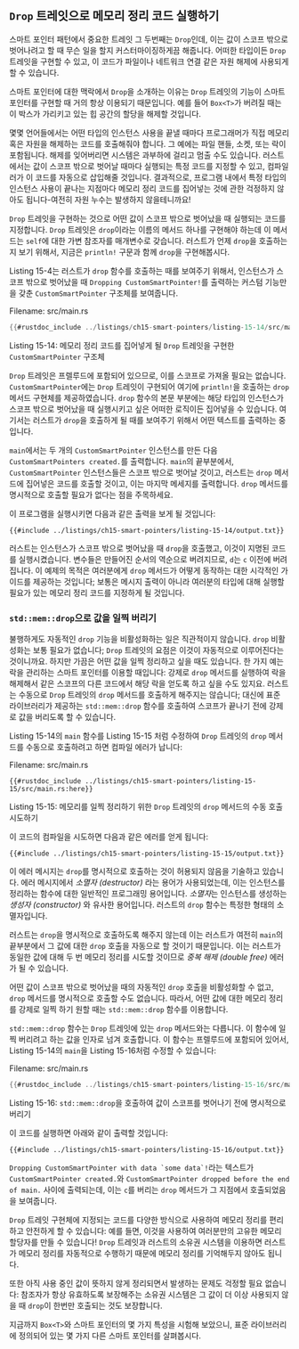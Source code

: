 ## `Drop` 트레잇으로 메모리 정리 코드 실행하기

스마트 포인터 패턴에서 중요한 트레잇 그 두번째는 `Drop`인데, 이는 값이 스코프
밖으로 벗어나려고 할 때 무슨 일을 할지 커스터마이징하게끔 해줍니다. 어떠한
타입이든 `Drop` 트레잇을 구현할 수 있고, 이 코드가 파일이나 네트워크 연결 같은
자원 해제에 사용되게 할 수 있습니다.

스마트 포인터에 대한 맥락에서 `Drop`을 소개하는 이유는 `Drop` 트레잇의
기능이 스마트 포인터를 구현할 때 거의 항상 이용되기 때문입니다. 예를
들어 `Box<T>`가 버려질 때는 이 박스가 가리키고 있는 힙 공간의 할당을
해제할 것입니다.

몇몇 언어들에서는 어떤 타입의 인스턴스 사용을 끝낼 때마다 프로그래머가
직접 메모리 혹은 자원을 해제하는 코드를 호출해줘야 합니다. 그 예에는
파일 핸들, 소켓, 또는 락이 포함됩니다. 해제를 잊어버리면 시스템은
과부하에 걸리고 멈출 수도 있습니다. 러스트에서는 값이 스코프 밖으로
벗어날 때마다 실행되는 특정 코드를 지정할 수 있고, 컴파일러가 이 코드를
자동으로 삽입해줄 것입니다. 결과적으로, 프로그램 내에서 특정 타입의
인스턴스 사용이 끝나는 지점마다 메모리 정리 코드를 집어넣는 것에 관한
걱정하지 않아도 됩니다-여전히 자원 누수는 발생하지 않을테니까요!

`Drop` 트레잇을 구현하는 것으로 어떤 값이 스코프 밖으로 벗어났을 때 실행되는 코드를
지정합니다. `Drop` 트레잇은 `drop`이라는 이름의 메서드 하나를 구현해야 하는데 이
메서드는 `self`에 대한 가변 참조자를 매개변수로 갖습니다. 러스트가 언제 `drop`을
호출하는지 보기 위해서, 지금은 `println!` 구문과 함께 `drop`을 구현해봅시다.

Listing 15-4는 러스트가 `drop` 함수를 호출하는 때를 보여주기 위해서,
인스턴스가 스코프 밖으로 벗어났을 때 `Dropping CustomSmartPointer!`를
출력하는 커스텀 기능만을 갖춘 `CustomSmartPointer` 구조체를 보여줍니다.

<span class="filename">Filename: src/main.rs</span>

```rust
{{#rustdoc_include ../listings/ch15-smart-pointers/listing-15-14/src/main.rs}}
```

<span class="caption">Listing 15-14: 메모리 정리 코드를 집어넣게 될
`Drop` 트레잇을 구현한 `CustomSmartPointer` 구조체</span>

`Drop` 트레잇은 프렐루드에 포함되어 있으므로, 이를 스코프로 가져올 필요는
없습니다. `CustomSmartPointer`에는 `Drop` 트레잇이 구현되어 여기에
`println!`을 호출하는 `drop` 메서드 구현체를 제공하였습니다. `drop` 함수의
본문 부분에는 해당 타입의 인스턴스가 스코프 밖으로 벗어났을 때 실행시키고 싶은
어떠한 로직이든 집어넣을 수 있습니다. 여기서는 러스트가 `drop`을 호출하게 될
때를 보여주기 위해서 어떤 텍스트를 출력하는 중입니다.

`main`에서는 두 개의 `CustomSmartPointer` 인스턴스를 만든 다음
`CustomSmartPointers created.`를 출력합니다. `main`의 끝부분에서,
`CustomSmartPointer` 인스턴스들은 스코프 밖으로 벗어날 것이고, 러스트는
`drop` 메서드에 집어넣은 코드를 호출할 것이고, 이는 마지막 메세지를 출력합니다.
`drop` 메서드를 명시적으로 호출할 필요가 없다는 점을 주목하세요.

이 프로그램을 실행시키면 다음과 같은 출력을 보게 될 것입니다:

```console
{{#include ../listings/ch15-smart-pointers/listing-15-14/output.txt}}
```

러스트는 인스턴스가 스코프 밖으로 벗어났을 때 `drop`을 호출했고,
이것이 지명된 코드를 실행시켰습니다. 변수들은 만들어진 순서의 역순으로
버려지므로, `d`는 `c` 이전에 버려집니다. 이 예제의 목적은 여러분에게
`drop` 메서드가 어떻게 동작하는 대한 시각적인 가이드를 제공하는 것입니다;
보통은 메시지 출력이 아니라 여러분의 타입에 대해 실행할 필요가 있는 메모리
정리 코드를 지정하게 될 것입니다.

### `std::mem::drop`으로 값을 일찍 버리기

불행하게도 자동적인 `drop` 기능을 비활성화하는 일은 직관적이지 않습니다.
`drop` 비활성화는 보통 필요가 없습니다; `Drop` 트레잇의 요점은 이것이
자동적으로 이루어진다는 것이니까요. 하지만 가끔은 어떤 값을 일찍 정리하고
싶을 때도 있습니다. 한 가지 예는 락을 관리하는 스마트 포인터를 이용할
때입니다: 강제로 `drop` 메서드를 실행하여 락을 해제해서 같은 스코프의
다른 코드에서 해당 락을 얻도록 하고 싶을 수도 있지요. 러스트는 수동으로
`Drop` 트레잇의 `drop` 메서드를 호출하게 해주지는 않습니다; 대신에
표준 라이브러리가 제공하는 `std::mem::drop` 함수를 호출하여 스코프가
끝나기 전에 강제로 값을 버리도록 할 수 있습니다.

Listing 15-14의 `main` 함수를 Listing 15-15 처럼 수정하여
`Drop` 트레잇의 `drop` 메서드를 수동으로 호출하려고 하면 컴파일
에러가 납니다:

<span class="filename">Filename: src/main.rs</span>

```rust,ignore,does_not_compile
{{#rustdoc_include ../listings/ch15-smart-pointers/listing-15-15/src/main.rs:here}}
```

<span class="caption">Listing 15-15: 메모리를 일찍 정리하기 위한 `Drop`
트레잇의 `drop` 메서드의 수동 호출 시도하기</span>

이 코드의 컴파일을 시도하면 다음과 같은 에러를 얻게 됩니다:

```console
{{#include ../listings/ch15-smart-pointers/listing-15-15/output.txt}}
```

이 에러 메시지는 `drop`를 명시적으로 호출하는 것이 허용되지 않음을 기술하고
있습니다. 에러 메시지에서 *소멸자 (destructor)* 라는 용어가 사용되었는데,
이는 인스턴스를 정리하는 함수에 대한 일반적인 프로그래밍 용어입니다. *소멸자*는
인스턴스를 생성하는 *생성자 (constructor)* 와 유사한 용어입니다. 러스트의 `drop`
함수는 특정한 형태의 소멸자입니다.

러스트는 `drop`을 명시적으로 호출하도록 해주지 않는데 이는 러스트가 여전히 `main`의
끝부분에서 그 값에 대한 `drop` 호출을 자동으로 할 것이기 때문입니다. 이는 러스트가
동일한 값에 대해 두 번 메모리 정리를 시도할 것이므로 *중복 해제 (double free)* 에러가
될 수 있습니다.

어떤 값이 스코프 밖으로 벗어났을 때의 자동적인 `drop` 호출을 비활성화할 수
없고, `drop` 메서드를 명시적으로 호출할 수도 없습니다. 따라서, 어떤 값에 대한
메모리 정리를 강제로 일찍 하기 원할 때는  `std::mem::drop` 함수를 이용합니다.

`std::mem::drop` 함수는 `Drop` 트레잇에 있는 `drop` 메서드와는
다릅니다. 이 함수에 일찍 버리려고 하는 값을 인자로 넘겨 호출합니다.
이 함수는 프렐루드에 포함되어 있어서, Listing 15-14의 `main`을
Listing 15-16처럼 수정할 수 있습니다:

<span class="filename">Filename: src/main.rs</span>

```rust
{{#rustdoc_include ../listings/ch15-smart-pointers/listing-15-16/src/main.rs:here}}
```

<span class="caption">Listing 15-16: `std::mem::drop`을 호출하여
값이 스코프를 벗어나기 전에 명시적으로 버리기</span>

이 코드를 실행하면 아래와 같이 출력할 것입니다:

```console
{{#include ../listings/ch15-smart-pointers/listing-15-16/output.txt}}
```

```Dropping CustomSmartPointer with data `some data`!```라는 텍스트가
`CustomSmartPointer created.`와 `CustomSmartPointer dropped
before the end of main.` 사이에 출력되는데, 이는 `c`를 버리는 `drop`
메서드가 그 지점에서 호출되었음을 보여줍니다.

`Drop` 트레잇 구현체에 지정되는 코드를 다양한 방식으로 사용하여 메모리 정리를
편리하고 안전하게 할 수 있습니다: 예를 들면, 이것을 사용하여 여러분만의 고유한
메모리 할당자를 만들 수 있습니다! `Drop` 트레잇과 러스트의 소유권 시스템을 이용하면
러스트가 메모리 정리를 자동적으로 수행하기 때문에 메모리 정리를 기억해두지 않아도 됩니다.

또한 아직 사용 중인 값이 뜻하지 않게 정리되면서 발생하는 문제도
걱정할 필요 없습니다: 참조자가 항상 유효하도록 보장해주는 소유권
시스템은 그 값이 더 이상 사용되지 않을 때 `drop`이 한번만 호출되는
것도 보장합니다.

지금까지 `Box<T>`와 스마트 포인터의 몇 가지 특성을 시험해 보았으니,
표준 라이브러리에 정의되어 있는 몇 가지 다른 스마트 포인터를
살펴봅시다.
